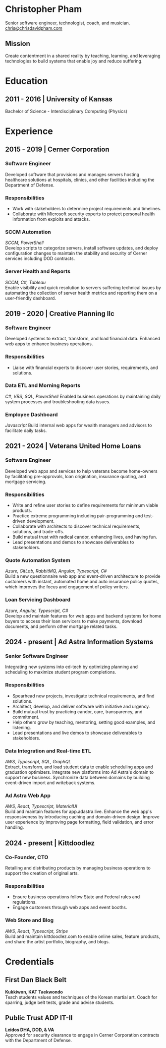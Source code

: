# Christopher Pham
Senior software engineer, technologist, coach, and musician.  
chris@chrisdavidpham.com
## Mission
Create contentment in a shared reality by teaching, learning, and leveraging technologies to build systems that enable joy and reduce suffering.
# Education
## 2011 - 2016 | University of Kansas
Bachelor of Science - Interdisciplinary Computing (Physics)
# Experience
## 2015 - 2019 | Cerner Corporation
### Software Engineer
Developed software that provisions and manages servers hosting healthcare solutions at hospitals, clinics, and other facilities including the Department of Defense.
### Responsibilities
* Work with stakeholders to determine project requirements and timelines.
* Collaborate with Microsoft security experts to protect personal health information from exploits and attacks.
### SCCM Automation
*SCCM, PowerShell*  
Develop scripts to categorize servers, install software updates, and deploy configuration changes to maintain the stability and security of Cerner services including DOD contracts.
### Server Health and Reports
*SCCM, C#, Tableau*  
Enable visibility and quick resolution to servers suffering technical issues by automating the collection of server health metrics and reporting them on a user-friendly dashboard.
## 2019 - 2020 | Creative Planning llc
### Software Engineer
Developed systems to extract, transform, and load financial data. Enhanced web apps to enhance business operations.
### Responsibilities
* Liaise with financial experts to discover user stories, requirements, and solutions.
### Data ETL and Morning Reports
*C#, VBS, SQL, PowerShell*
Enabled business operations by maintaining daily system processes and troubleshooting data issues.
### Employee Dashboard
*Javascript*
Build internal web apps for wealth managers and advisors to facilitate daily tasks.
## 2021 - 2024 | Veterans United Home Loans
### Software Engineer
Developed web apps and services to help veterans become home-owners by facilitating pre-approvals, loan origination, insurance quoting, and mortgage servicing.
### Responsibilities
* Write and refine user stories to define requirements for minimum viable products.
* Practice extreme programming including pair-programming and test-driven development.
* Collaborate with architects to discover technical requirements, solutions, and trade-offs.
* Build mutual trust with radical candor, enhancing lives, and having fun.
* Lead presentations and demos to showcase deliverables to stakeholders.
### Quote Automation System
*Azure, GitLab, RabbitMQ, Angular, Typescript, C#*  
Build a new questionnaire web app and event-driven architecture to provide customers with instant, automated home and auto insurance policy quotes, which improves the focus and engagement of policy writers.
### Loan Servicing Dashboard
*Azure, Angular, Typescript, C#*  
Develop and maintain features for web apps and backend systems for home buyers to access their loan servicers to make payments, download documents, and perform other mortgage related tasks.
## 2024 - present | Ad Astra Information Systems
### Senior Software Engineer
Integrating new systems into ed-tech by optimizing planning and scheduling to  maximize student program completions.
### Responsibilities
* Spearhead new projects, investigate technical requirements, and find solutions.
* Architect, develop, and deliver software with initiative and urgency.
* Build mutual trust by practicing candor, care, transparency, and commitment.
* Help others grow by teaching, mentoring, setting good examples, and listening.
* Lead presentations and live demos to showcase deliverables to stakeholders.
### Data Integration and Real-time ETL
*AWS, Typescript, SQL, GraphQL*  
Extract, transform, and load student data to enable scheduling apps and graduation optimizers. Integrate new platforms into Ad Astra's domain to support new business. Synchronize data between domains by building event-driven import and writeback systems.
### Ad Astra Web App
*AWS, React, Typescript, MaterialUI*  
Build and maintain features for app.adastra.live. Enhance the web app's responsiveness by introducing caching and domain-driven design. Improve user experience by improving page formatting, field validation, and error handling.
## 2024 - present | Kittdoodlez
### Co-Founder, CTO
Retailing and distributing products by managing business operations to support the creation of original arts.
### Responsibilities
* Ensure business operations follow State and Federal rules and regulations.
* Engage customers through web apps and event booths.
### Web Store and Blog
*AWS, React, Typescript, Stripe*  
Build and maintain kittdoodlez.com to enable online sales, feature products, and share the artist portfolio, biography, and blogs.
# Credentials
## First Dan Black Belt
**Kukkiwon, KAT Taekwondo**  
Teach students values and techniques of the Korean martial art. Coach for sparring, judge belt tests, grade and advise students.
## Public Trust ADP IT-II
**Leidos DHA, DOD, & VA**  
Approved for security clearance to engage in Cerner Corporation contracts with the Department of Defense.
